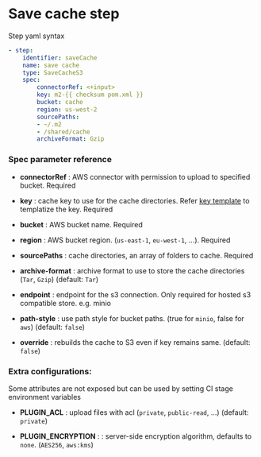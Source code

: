 # Save cache step

Step yaml syntax
```yaml
- step:
    identifier: saveCache
    name: save cache
    type: SaveCacheS3
    spec:
        connectorRef: <+input>
        key: m2-{{ checksum pom.xml }}
        bucket: cache
        region: us-west-2
        sourcePaths:
        - ~/.m2
        - /shared/cache
        archiveFormat: Gzip
```

### Spec parameter reference

- **connectorRef** : AWS connector with permission to upload to specified bucket. Required

- **key** : cache key to use for the cache directories. Refer [key template](../../key-template/) to templatize the key. Required

- **bucket** : AWS bucket name. Required

- **region** : AWS bucket region. (`us-east-1`, `eu-west-1`, ...). Required

- **sourcePaths** : cache directories, an array of folders to cache. Required

- **archive-format** : archive format to use to store the cache directories (`Tar`, `Gzip`) (default: `Tar`)

- **endpoint** : endpoint for the s3 connection. Only required for hosted s3 compatible store. e.g. minio

- **path-style** : use path style for bucket paths. (true for `minio`, false for `aws`) (default: `false`)

- **override** : rebuilds the cache to S3 even if key remains same. (default: `false`)

### Extra configurations:

Some attributes are not exposed but can be used by setting CI stage environment variables 

- **PLUGIN_ACL** : upload files with acl (`private`, `public-read`, ...) (default: `private`)

- **PLUGIN_ENCRYPTION** : 
: server-side encryption algorithm, defaults to `none`. (`AES256`, `aws:kms`)